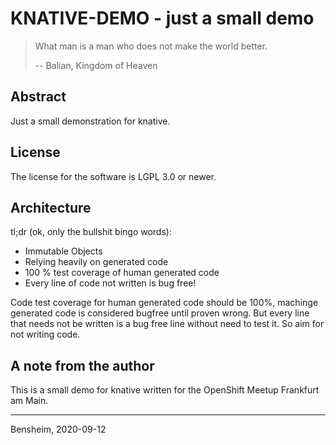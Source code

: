 # KNATIVE-DEMO - just a small demo

> What man is a man who does not make the world better.
>
> -- Balian, Kingdom of Heaven

## Abstract
Just a small demonstration for knative.

## License
The license for the software is LGPL 3.0 or newer. 


## Architecture

tl;dr (ok, only the bullshit bingo words):
- Immutable Objects
- Relying heavily on generated code
- 100 % test coverage of human generated code
- Every line of code not written is bug free!

Code test coverage for human generated code should be 100%, machinge generated code is considered bugfree until proven 
wrong. But every line that needs not be written is a bug free line without need to test it. So aim for not writing code.


## A note from the author
This is a small demo for knative written for the OpenShift Meetup Frankfurt am Main.

---
Bensheim, 2020-09-12